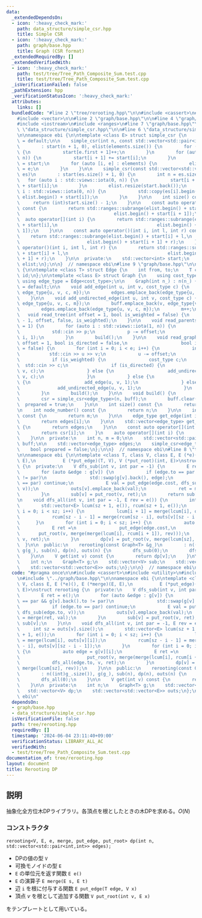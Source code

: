 ```yaml
---
data:
  _extendedDependsOn:
  - icon: ':heavy_check_mark:'
    path: data_structure/simple_csr.hpp
    title: Simple CSR
  - icon: ':heavy_check_mark:'
    path: graph/base.hpp
    title: Graph (CSR format)
  _extendedRequiredBy: []
  _extendedVerifiedWith:
  - icon: ':heavy_check_mark:'
    path: test/tree/Tree_Path_Composite_Sum.test.cpp
    title: test/tree/Tree_Path_Composite_Sum.test.cpp
  _isVerificationFailed: false
  _pathExtension: hpp
  _verificationStatusIcon: ':heavy_check_mark:'
  attributes:
    links: []
  bundledCode: "#line 2 \"tree/rerooting.hpp\"\n\n#include <cassert>\n#include <utility>\n\
    #include <vector>\n\n#line 2 \"graph/base.hpp\"\n\n#line 4 \"graph/base.hpp\"\n\
    #include <iostream>\n#include <ranges>\n#line 7 \"graph/base.hpp\"\n\n#line 2\
    \ \"data_structure/simple_csr.hpp\"\n\n#line 6 \"data_structure/simple_csr.hpp\"\
    \n\nnamespace ebi {\n\ntemplate <class E> struct simple_csr {\n    simple_csr()\
    \ = default;\n\n    simple_csr(int n, const std::vector<std::pair<int, E>>& elements)\n\
    \        : start(n + 1, 0), elist(elements.size()) {\n        for (auto e : elements)\
    \ {\n            start[e.first + 1]++;\n        }\n        for (auto i : std::views::iota(0,\
    \ n)) {\n            start[i + 1] += start[i];\n        }\n        auto counter\
    \ = start;\n        for (auto [i, e] : elements) {\n            elist[counter[i]++]\
    \ = e;\n        }\n    }\n\n    simple_csr(const std::vector<std::vector<E>>&\
    \ es)\n        : start(es.size() + 1, 0) {\n        int n = es.size();\n     \
    \   for (auto i : std::views::iota(0, n)) {\n            start[i + 1] = (int)es[i].size()\
    \ + start[i];\n        }\n        elist.resize(start.back());\n        for (auto\
    \ i : std::views::iota(0, n)) {\n            std::copy(es[i].begin(), es[i].end(),\
    \ elist.begin() + start[i]);\n        }\n    }\n\n    int size() const {\n   \
    \     return (int)start.size() - 1;\n    }\n\n    const auto operator[](int i)\
    \ const {\n        return std::ranges::subrange(elist.begin() + start[i],\n  \
    \                                   elist.begin() + start[i + 1]);\n    }\n  \
    \  auto operator[](int i) {\n        return std::ranges::subrange(elist.begin()\
    \ + start[i],\n                                     elist.begin() + start[i +\
    \ 1]);\n    }\n\n    const auto operator()(int i, int l, int r) const {\n    \
    \    return std::ranges::subrange(elist.begin() + start[i] + l,\n            \
    \                         elist.begin() + start[i + 1] + r);\n    }\n    auto\
    \ operator()(int i, int l, int r) {\n        return std::ranges::subrange(elist.begin()\
    \ + start[i] + l,\n                                     elist.begin() + start[i\
    \ + 1] + r);\n    }\n\n  private:\n    std::vector<int> start;\n    std::vector<E>\
    \ elist;\n};\n\n}  // namespace ebi\n#line 9 \"graph/base.hpp\"\n\nnamespace ebi\
    \ {\n\ntemplate <class T> struct Edge {\n    int from, to;\n    T cost;\n    int\
    \ id;\n};\n\ntemplate <class E> struct Graph {\n    using cost_type = E;\n   \
    \ using edge_type = Edge<cost_type>;\n\n    Graph(int n_) : n(n_) {}\n\n    Graph()\
    \ = default;\n\n    void add_edge(int u, int v, cost_type c) {\n        buff.emplace_back(u,\
    \ edge_type{u, v, c, m});\n        edges.emplace_back(edge_type{u, v, c, m++});\n\
    \    }\n\n    void add_undirected_edge(int u, int v, cost_type c) {\n        buff.emplace_back(u,\
    \ edge_type{u, v, c, m});\n        buff.emplace_back(v, edge_type{v, u, c, m});\n\
    \        edges.emplace_back(edge_type{u, v, c, m});\n        m++;\n    }\n\n \
    \   void read_tree(int offset = 1, bool is_weighted = false) {\n        read_graph(n\
    \ - 1, offset, false, is_weighted);\n    }\n\n    void read_parents(int offset\
    \ = 1) {\n        for (auto i : std::views::iota(1, n)) {\n            int p;\n\
    \            std::cin >> p;\n            p -= offset;\n            add_undirected_edge(p,\
    \ i, 1);\n        }\n        build();\n    }\n\n    void read_graph(int e, int\
    \ offset = 1, bool is_directed = false,\n                    bool is_weighted\
    \ = false) {\n        for (int i = 0; i < e; i++) {\n            int u, v;\n \
    \           std::cin >> u >> v;\n            u -= offset;\n            v -= offset;\n\
    \            if (is_weighted) {\n                cost_type c;\n              \
    \  std::cin >> c;\n                if (is_directed) {\n                    add_edge(u,\
    \ v, c);\n                } else {\n                    add_undirected_edge(u,\
    \ v, c);\n                }\n            } else {\n                if (is_directed)\
    \ {\n                    add_edge(u, v, 1);\n                } else {\n      \
    \              add_undirected_edge(u, v, 1);\n                }\n            }\n\
    \        }\n        build();\n    }\n\n    void build() {\n        assert(!prepared);\n\
    \        csr = simple_csr<edge_type>(n, buff);\n        buff.clear();\n      \
    \  prepared = true;\n    }\n\n    int size() const {\n        return n;\n    }\n\
    \n    int node_number() const {\n        return n;\n    }\n\n    int edge_number()\
    \ const {\n        return m;\n    }\n\n    edge_type get_edge(int i) const {\n\
    \        return edges[i];\n    }\n\n    std::vector<edge_type> get_edges() const\
    \ {\n        return edges;\n    }\n\n    const auto operator[](int i) const {\n\
    \        return csr[i];\n    }\n    auto operator[](int i) {\n        return csr[i];\n\
    \    }\n\n  private:\n    int n, m = 0;\n\n    std::vector<std::pair<int,edge_type>>\
    \ buff;\n\n    std::vector<edge_type> edges;\n    simple_csr<edge_type> csr;\n\
    \    bool prepared = false;\n};\n\n}  // namespace ebi\n#line 8 \"tree/rerooting.hpp\"\
    \n\nnamespace ebi {\n\ntemplate <class T, class V, class E, E (*e)(), E (*merge)(E,\
    \ E),\n          E (*put_edge)(T, V), V (*put_root)(int, E)>\nstruct rerooting\
    \ {\n  private:\n    V dfs_sub(int v, int par = -1) {\n        E ret = e();\n\
    \        for (auto &edge : g[v]) {\n            if (edge.to == par && g[v].back().to\
    \ != par)\n                std::swap(g[v].back(), edge);\n            if (edge.to\
    \ == par) continue;\n            E val = put_edge(edge.cost, dfs_sub(edge.to,\
    \ v));\n            outs[v].emplace_back(val);\n            ret = merge(ret, val);\n\
    \        }\n        sub[v] = put_root(v, ret);\n        return sub[v];\n    }\n\
    \n    void dfs_all(int v, int par = -1, E rev = e()) {\n        int sz = outs[v].size();\n\
    \        std::vector<E> lcum(sz + 1, e()), rcum(sz + 1, e());\n        for (int\
    \ i = 0; i < sz; i++) {\n            lcum[i + 1] = merge(lcum[i], outs[v][i]);\n\
    \            rcum[sz - i - 1] = merge(rcum[sz - i], outs[v][sz - i - 1]);\n  \
    \      }\n        for (int i = 0; i < sz; i++) {\n            auto edge = g[v][i];\n\
    \            E ret =\n                put_edge(edge.cost,\n                  \
    \       put_root(v, merge(merge(lcum[i], rcum[i + 1]), rev)));\n            dfs_all(edge.to,\
    \ v, ret);\n        }\n        dp[v] = put_root(v, merge(lcum[sz], rev));\n  \
    \  }\n\n  public:\n    rerooting(const Graph<T> &g_)\n        : n((int)g_.size()),\
    \ g(g_), sub(n), dp(n), outs(n) {\n        dfs_sub(0);\n        dfs_all(0);\n\
    \    }\n\n    V get(int v) const {\n        return dp[v];\n    }\n\n  private:\n\
    \    int n;\n    Graph<T> g;\n    std::vector<V> sub;\n    std::vector<V> dp;\n\
    \    std::vector<std::vector<E>> outs;\n};\n\n}  // namespace ebi\n"
  code: "#pragma once\n\n#include <cassert>\n#include <utility>\n#include <vector>\n\
    \n#include \"../graph/base.hpp\"\n\nnamespace ebi {\n\ntemplate <class T, class\
    \ V, class E, E (*e)(), E (*merge)(E, E),\n          E (*put_edge)(T, V), V (*put_root)(int,\
    \ E)>\nstruct rerooting {\n  private:\n    V dfs_sub(int v, int par = -1) {\n\
    \        E ret = e();\n        for (auto &edge : g[v]) {\n            if (edge.to\
    \ == par && g[v].back().to != par)\n                std::swap(g[v].back(), edge);\n\
    \            if (edge.to == par) continue;\n            E val = put_edge(edge.cost,\
    \ dfs_sub(edge.to, v));\n            outs[v].emplace_back(val);\n            ret\
    \ = merge(ret, val);\n        }\n        sub[v] = put_root(v, ret);\n        return\
    \ sub[v];\n    }\n\n    void dfs_all(int v, int par = -1, E rev = e()) {\n   \
    \     int sz = outs[v].size();\n        std::vector<E> lcum(sz + 1, e()), rcum(sz\
    \ + 1, e());\n        for (int i = 0; i < sz; i++) {\n            lcum[i + 1]\
    \ = merge(lcum[i], outs[v][i]);\n            rcum[sz - i - 1] = merge(rcum[sz\
    \ - i], outs[v][sz - i - 1]);\n        }\n        for (int i = 0; i < sz; i++)\
    \ {\n            auto edge = g[v][i];\n            E ret =\n                put_edge(edge.cost,\n\
    \                         put_root(v, merge(merge(lcum[i], rcum[i + 1]), rev)));\n\
    \            dfs_all(edge.to, v, ret);\n        }\n        dp[v] = put_root(v,\
    \ merge(lcum[sz], rev));\n    }\n\n  public:\n    rerooting(const Graph<T> &g_)\n\
    \        : n((int)g_.size()), g(g_), sub(n), dp(n), outs(n) {\n        dfs_sub(0);\n\
    \        dfs_all(0);\n    }\n\n    V get(int v) const {\n        return dp[v];\n\
    \    }\n\n  private:\n    int n;\n    Graph<T> g;\n    std::vector<V> sub;\n \
    \   std::vector<V> dp;\n    std::vector<std::vector<E>> outs;\n};\n\n}  // namespace\
    \ ebi\n"
  dependsOn:
  - graph/base.hpp
  - data_structure/simple_csr.hpp
  isVerificationFile: false
  path: tree/rerooting.hpp
  requiredBy: []
  timestamp: '2024-06-04 23:11:40+09:00'
  verificationStatus: LIBRARY_ALL_AC
  verifiedWith:
  - test/tree/Tree_Path_Composite_Sum.test.cpp
documentation_of: tree/rerooting.hpp
layout: document
title: Rerooting DP
---
```


## 説明

抽象化全方位木DPライブラリ。各頂点を根としたときの木DPを求める。$O(N)$

### コンストラクタ

```
rerooting<V, E, e, merge, put_edge, put_root> dp(int n, std::vector<std::pair<int,int>> edges);
```

- DPの値の型 `V`
- 可換モノイドの型 `E`
- `E` の単位元を返す関数 `E e()`
- `E` の演算子 `E merge(E s, E t)`
- 辺 `i` を根に付与する関数 `E put_edge(T edge, V x)`
- 頂点 $v$ を根として追加する関数 `V put_root(int v, E x)`

をテンプレートとして用いている。
